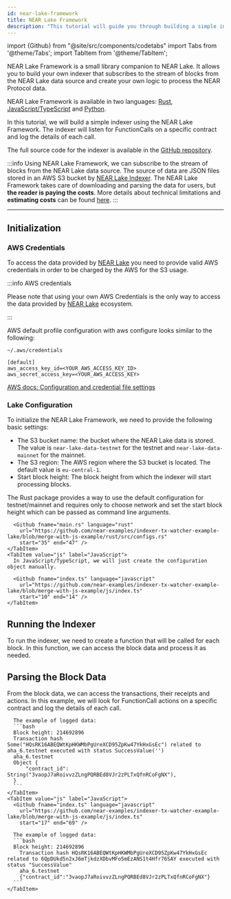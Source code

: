 ```yaml
---
id: near-lake-framework
title: NEAR Lake Framework
description: "This tutorial will guide you through building a simple indexer using the NEAR Lake Framework. The indexer will listen for FunctionCalls on a specific contract and log the details of each call."
---
```


import {Github} from "@site/src/components/codetabs"
import Tabs from '@theme/Tabs';
import TabItem from '@theme/TabItem';

NEAR Lake Framework is a small library companion to NEAR Lake. It allows you to build your own indexer that subscribes to the stream of blocks from the NEAR Lake data source and create your own logic to process the NEAR Protocol data.

NEAR Lake Framework is available in two languages: [Rust](https://github.com/near/near-lake-framework-rs), [JavaScript/TypeScript](https://github.com/near/near-lake-framework-js) and [Python](https://github.com/frolvanya/near-lake-framework-py).

In this tutorial, we will build a simple indexer using the NEAR Lake Framework. The indexer will listen for FunctionCalls on a specific contract and log the details of each call.

The full source code for the indexer is available in the [GitHub repository](https://github.com/near-examples/indexer-tx-watcher-example-lake?tab=readme-ov-file).

:::info
Using NEAR Lake Framework, we can subscribe to the stream of blocks from the NEAR Lake data source. The source of data are JSON files stored in an AWS S3 bucket by [NEAR Lake Indexer](https://github.com/aurora-is-near/near-lake-indexer). The NEAR Lake Framework takes care of downloading and parsing the data for users, but **the reader is paying the costs**. More details about technical limitations and **estimating costs** can be found [here](data-infrastructure/lake-framework/near-lake-framework#how-does-it-compare-to-near-indexer-framework).
:::

---

## Initialization

### AWS Credentials

To access the data provided by [NEAR Lake](data-infrastructure/lake-framework/near-lake) you need to provide valid AWS credentials in order to be charged by the AWS for the S3 usage.

:::info AWS credentials

Please note that using your own AWS Credentials is the only way to access the data provided by [NEAR Lake](data-infrastructure/lake-framework/near-lake) ecosystem.

:::


AWS default profile configuration with aws configure looks similar to the following:

```
~/.aws/credentials
```

```
[default]
aws_access_key_id=<YOUR_AWS_ACCESS_KEY_ID>
aws_secret_access_key=<YOUR_AWS_ACCESS_KEY>
```

[AWS docs: Configuration and credential file settings](https://docs.aws.amazon.com/cli/latest/userguide/cli-configure-files.html)

### Lake Configuration

To initialize the NEAR Lake Framework, we need to provide the following basic settings:

- The S3 bucket name: the bucket where the NEAR Lake data is stored. The value is `near-lake-data-testnet` for the testnet and `near-lake-data-mainnet` for the mainnet.
- The S3 region: The AWS region where the S3 bucket is located. The default value is `eu-central-1`.
- Start block height: The block height from which the indexer will start processing blocks.


<Tabs groupId="code-tabs">
    <TabItem value="rust" label="Rust" default>
      The Rust package provides a way to use the default configuration for testnet/mainnet and requires only to choose network and set the start block height which can be passed as command line arguments. 

      <Github fname="main.rs" language="rust"
        url="https://github.com/near-examples/indexer-tx-watcher-example-lake/blob/merge-with-js-example/rust/src/configs.rs"
        start="35" end="47" />
    </TabItem>
    <TabItem value="js" label="JavaScript">
      In JavaScript/TypeScript, we will just create the configuration object manually.

      <Github fname="index.ts" language="javascript"
        url="https://github.com/near-examples/indexer-tx-watcher-example-lake/blob/merge-with-js-example/js/index.ts"
        start="10" end="14" />
    </TabItem>
</Tabs>

## Running the Indexer

To run the indexer, we need to create a function that will be called for each block. In this function, we can access the block data and process it as needed.

<Tabs groupId="code-tabs">
    <TabItem value="rust" label="Rust" default>
      <Github fname="main.rs" language="rust"
        url="https://github.com/near-examples/indexer-tx-watcher-example-lake/blob/merge-with-js-example/rust/src/main.rs"
        start="21" end="42" />
    </TabItem>
    <TabItem value="js" label="JavaScript">
      <Github fname="index.ts" language="javascript"
        url="https://github.com/near-examples/indexer-tx-watcher-example-lake/blob/merge-with-js-example/js/index.ts"
        start="77" end="79" />
    </TabItem>
</Tabs>

## Parsing the Block Data

From the block data, we can access the transactions, their receipts and actions. In this example, we will look for FunctionCall actions on a specific contract and log the details of each call.

<Tabs groupId="code-tabs">
    <TabItem value="rust" label="Rust" default>
      <Github fname="main.rs" language="rust"
        url="https://github.com/near-examples/indexer-tx-watcher-example-lake/blob/merge-with-js-example/rust/src/main.rs"
        start="44" end="128" />

      The example of logged data:
      ```bash
      Block height: 214692896
      Transaction hash Some("HQsRK16ABEQWtKpHKWMbPgUreXCD95ZpKw47YkHxGsEc") related to aha_6.testnet executed with status SuccessValue('')
      aha_6.testnet
      Object {
          "contract_id": String("3vaopJ7aRoivvzZLngPQRBEd8VJr2zPLTxQfnRCoFgNX"),
      }
      ```
    </TabItem>
    <TabItem value="js" label="JavaScript">
      <Github fname="index.ts" language="javascript"
        url="https://github.com/near-examples/indexer-tx-watcher-example-lake/blob/merge-with-js-example/js/index.ts"
        start="17" end="69" />

      The example of logged data:
      ```bash
      Block height: 214692896
        Transaction hash HQsRK16ABEQWtKpHKWMbPgUreXCD95ZpKw47YkHxGsEc related to 6QpDUkd5n2xJ6mTjkdzXDbvMFo5mEzANS1t4Hfr76SAY executed with status "SuccessValue"
        aha_6.testnet
        {"contract_id":"3vaopJ7aRoivvzZLngPQRBEd8VJr2zPLTxQfnRCoFgNX"}
      ```
    </TabItem>
</Tabs>